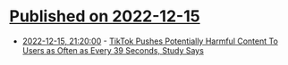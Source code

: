 # [Published on 2022-12-15](index.md)

* [2022-12-15, 21:20:00](https://tech.slashdot.org/story/22/12/15/186243/tiktok-pushes-potentially-harmful-content-to-users-as-often-as-every-39-seconds-study-says?utm_source=rss1.0mainlinkanon&utm_medium=feed) - [TikTok Pushes Potentially Harmful Content To Users as Often as Every 39 Seconds, Study Says](https://tech.slashdot.org/story/22/12/15/186243/tiktok-pushes-potentially-harmful-content-to-users-as-often-as-every-39-seconds-study-says?utm_source=rss1.0mainlinkanon&utm_medium=feed)

